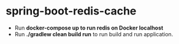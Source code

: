 # spring-boot-redis-cache
- Run **docker-compose up to run redis on Docker localhost**
- Run **./gradlew clean build run** to run build and run application.
